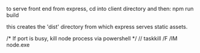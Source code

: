 to serve front end from express, cd into client directory and then: npm run build

this creates the 'dist' directory from which express serves static assets.

/* If port is busy, kill node process via powershell */
// taskkill /F /IM node.exe